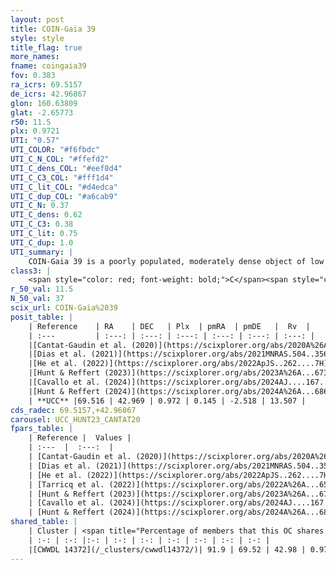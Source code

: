 ```yaml
---
layout: post
title: COIN-Gaia 39
style: style
title_flag: true
more_names: 
fname: coingaia39
fov: 0.383
ra_icrs: 69.5157
de_icrs: 42.96867
glon: 160.63809
glat: -2.65773
r50: 11.5
plx: 0.9721
UTI: "0.57"
UTI_COLOR: "#f6fbdc"
UTI_C_N_COL: "#ffefd2"
UTI_C_dens_COL: "#eef8d4"
UTI_C_C3_COL: "#fff1d4"
UTI_C_lit_COL: "#d4edca"
UTI_C_dup_COL: "#a6cab9"
UTI_C_N: 0.37
UTI_C_dens: 0.62
UTI_C_C3: 0.38
UTI_C_lit: 0.75
UTI_C_dup: 1.0
UTI_summary: |
    COIN-Gaia 39 is a poorly populated, moderately dense object of low C3 quality. It is well-studied in the literature. This object shares a large percentage of members with a later reported entry.
class3: |
    <span style="color: red; font-weight: bold;">C</span><span style="color: #FFC300; font-weight: bold;">B</span>
r_50_val: 11.5
N_50_val: 37
scix_url: COIN-Gaia%2039
posit_table: |
    | Reference    | RA    | DEC   | Plx  | pmRA  | pmDE   |  Rv  |
    | :---         | :---: | :---: | :---: | :---: | :---: | :---: |
    |[Cantat-Gaudin et al. (2020)](https://scixplorer.org/abs/2020A%26A...640A...1C) | 69.612 | 42.95 | 0.991 | 0.238 | -2.467 | -- |
    |[Dias et al. (2021)](https://scixplorer.org/abs/2021MNRAS.504..356D) | 69.582 | 42.977 | 0.99 | 0.254 | -2.45 | -- |
    |[He et al. (2022)](https://scixplorer.org/abs/2022ApJS..262....7H) | 69.55 | 43.024 | 0.966 | 0.123 | -2.54 | -- |
    |[Hunt & Reffert (2023)](https://scixplorer.org/abs/2023A%26A...673A.114H) | 69.581 | 42.97 | 0.967 | 0.098 | -2.544 | 7.962 |
    |[Cavallo et al. (2024)](https://scixplorer.org/abs/2024AJ....167...12C) | 69.574 | 42.985 | 0.964 | -- | -- | -- |
    |[Hunt & Reffert (2024)](https://scixplorer.org/abs/2024A%26A...686A..42H) | 69.581 | 42.97 | 0.967 | 0.098 | -2.544 | 7.962 |
    | **UCC** |69.516 | 42.969 | 0.972 | 0.145 | -2.518 | 13.507 | 
cds_radec: 69.5157,+42.96867
carousel: UCC_HUNT23_CANTAT20
fpars_table: |
    | Reference |  Values |
    | :---  |  :---:  |
    | [Cantat-Gaudin et al. (2020)](https://scixplorer.org/abs/2020A%26A...640A...1C) | `AVNN=0.63, DMNN=10.02, AgeNN=8.46` |
    | [Dias et al. (2021)](https://scixplorer.org/abs/2021MNRAS.504..356D) | `Av=1.324, Dist=987, logage=8.448, [Fe/H]=-0.131` |
    | [He et al. (2022)](https://scixplorer.org/abs/2022ApJS..262....7H) | `A0=1.3, logAge=7.9` |
    | [Tarricq et al. (2022)](https://scixplorer.org/abs/2022A%26A...659A..59T) | `Dist=975, logAgeNN=8.49` |
    | [Hunt & Reffert (2023)](https://scixplorer.org/abs/2023A%26A...673A.114H) | `AV50=0.89, diffAV50=0.444, MOD50=9.978, logAge50=8.437` |
    | [Cavallo et al. (2024)](https://scixplorer.org/abs/2024AJ....167...12C) | `AV50=1.35, dMod50=9.97, logAge50=8.46, [Fe/H]50=-0.16` |
    | [Hunt & Reffert (2024)](https://scixplorer.org/abs/2024A%26A...686A..42H) | `MassJ=136.941` |
shared_table: |
    | Cluster | <span title="Percentage of members that this OC shares with the ones listed">%</span>   | RA   | DEC   | Plx   | pmRA  | pmDE  | Rv | UTI |
    | :-: | :-: |:-: | :-: | :-: | :-: | :-: | :-: | :-: |
    |[CWWDL 14372](/_clusters/cwwdl14372/)| 91.9 | 69.52 | 42.98 | 0.97 | 0.14 | -2.54 | 15.85 |0.02 |
---
```

